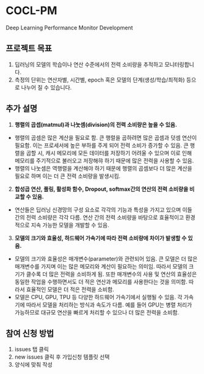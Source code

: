 # COCL-PM
Deep Learning Performance Monitor Development

## 프로젝트 목표
1. 딥러닝의 모델의 학습이나 연산 수준에서의 전력 소비량을 추적하고 모니터링합니다.    
2. 측정의 단위는 연산자별, 시간별, epoch 혹은 모델의 단계(생성/학습/최적화) 등으로 나누어 질 수 있습니다. 

## 추가 설명
1. **행렬의 곱셉(matmul)과 나눗셈(division)의 전력 소비량은 높을 수 있음.**   
- 행렬의 곱셈은 많은 계산을 필요로 함. 큰 행렬을 곱하려면 많은 곱셈과 덧셈 연산이 필요함. 이는 프로세서에 높은 부하를 주게 되어 전력 소비가 증가할 수 있음. 큰 행렬을 곱할 시, 캐시 메모리에 모든 데이터를 저장하기 어려울 수 있으며 이로 인해 메모리를 주기적으로 불러오고 저장해햐 하기 때문에 많은 전력을 사용할 수 있음.      
- 행렬의 나눗셈은 역행렬을 계산해야 하기 때문에 행렬의 곱셈보다 더 많은 계산을 필요로 하며 이는 더 큰 전력 소비량을 발생시킴.   
  
2. **합성곱 연산, 풀링, 활성화 함수, Dropout, softmax간의 연산의 전력 소비량을 비교할 수 있음.**   
- 연산들은 딥러닝 신경망의 구성 요소로 각각의 기능과 특성을 가지고 있으며 이들 간의 전력 소비량은 각각 다름. 연산 간의 전력 소비량을 바탕으로 효율적이고 환경적으로 지속 가능한 모델을 개발할 수 있음.   

3. **모델의 크기와 효율성, 하드웨어 가속기에 따라 전력 소비량에 차이가 발생할 수 있음.**
- 모델의 크기와 효율성은 매개변수(parameter)와 관련되어 있음. 큰 모델은 더 많은 매개변수를 가지며 이는 많은 메모리와 계산이 필요하는 의미임. 따라서 모델의 크기가 클수록 더 많은 전력을 소비하게 됨. 또한 매개변수의 사용 및 연산의 효율성은 동일한 작업을 수행하면서도 더 적은 연산과 메모리를 사용한다는 것을 의미함. 따라서 효율적인 모델은 더 적은 전력을 소비함.
- 모델은 CPU, GPU, TPU 등 다양한 하드웨어 가속기에서 실행될 수 있음. 각 가속기에 따라서 모델을 처리하는 방식과 속도가 다름. 예를 들어 GPU는 병렬 처리가 가능하므로 대규모 연산을 빠르게 처리할 수 있으나 더 많은 전력을 소비함.

## 참여 신청 방법

1. issues 탭 클릭
2. new issues 클릭 후 가입신청 템플릿 선택
3. 양식에 맞춰 작성
